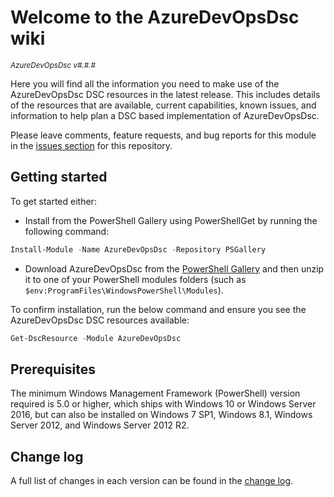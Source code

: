 # Welcome to the AzureDevOpsDsc wiki

<sup>*AzureDevOpsDsc v#.#.#*</sup>

Here you will find all the information you need to make use of the AzureDevOpsDsc
DSC resources in the latest release. This includes details of the resources
that are available, current capabilities, known issues, and information to
help plan a DSC based implementation of AzureDevOpsDsc.

Please leave comments, feature requests, and bug reports for this module in
the [issues section](https://github.com/dsccommunity/AzureDevOpsDsc/issues)
for this repository.

## Getting started

To get started either:

- Install from the PowerShell Gallery using PowerShellGet by running the
  following command:

```powershell
Install-Module -Name AzureDevOpsDsc -Repository PSGallery
```

- Download AzureDevOpsDsc from the [PowerShell Gallery](https://www.powershellgallery.com/packages/AzureDevOpsDsc)
  and then unzip it to one of your PowerShell modules folders (such as
  `$env:ProgramFiles\WindowsPowerShell\Modules`).

To confirm installation, run the below command and ensure you see the AzureDevOpsDsc
DSC resources available:

```powershell
Get-DscResource -Module AzureDevOpsDsc
```

## Prerequisites

The minimum Windows Management Framework (PowerShell) version required is 5.0
or higher, which ships with Windows 10 or Windows Server 2016,
but can also be installed on Windows 7 SP1, Windows 8.1, Windows Server 2012,
and Windows Server 2012 R2.

## Change log

A full list of changes in each version can be found in the [change log](https://github.com/dsccommunity/AzureDevOpsDsc/blob/main/CHANGELOG.md).

